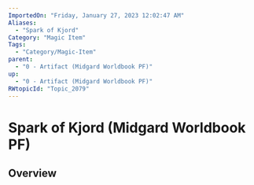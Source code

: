 ```yaml
---
ImportedOn: "Friday, January 27, 2023 12:02:47 AM"
Aliases:
  - "Spark of Kjord"
Category: "Magic Item"
Tags:
  - "Category/Magic-Item"
parent:
  - "0 - Artifact (Midgard Worldbook PF)"
up:
  - "0 - Artifact (Midgard Worldbook PF)"
RWtopicId: "Topic_2079"
---
```

# Spark of Kjord (Midgard Worldbook PF)
## Overview
